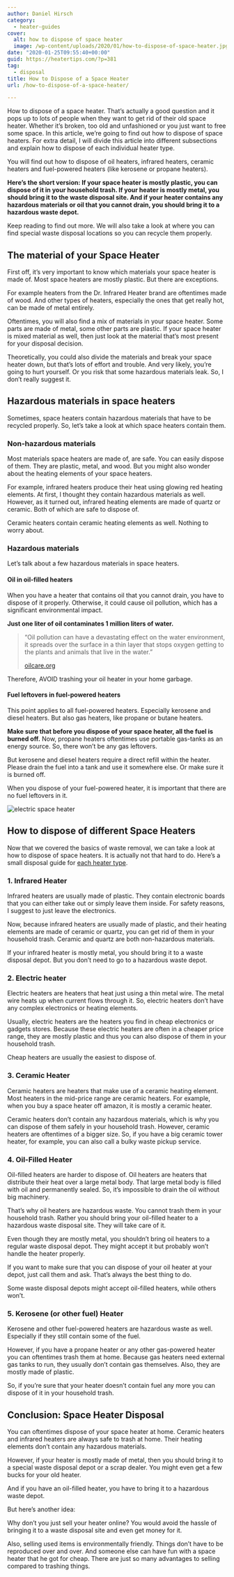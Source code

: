 ```yaml
---
author: Daniel Hirsch
category:
  - heater-guides
cover:
  alt: how to dispose of space heater
  image: /wp-content/uploads/2020/01/how-to-dispose-of-space-heater.jpg
date: "2020-01-25T09:55:40+00:00"
guid: https://heatertips.com/?p=381
tag:
  - disposal
title: How to Dispose of a Space Heater
url: /how-to-dispose-of-a-space-heater/

---
```

How to dispose of a space heater. That’s actually a good question and it pops up to lots of people when they want to get rid of their old space heater. Whether it’s broken, too old and unfashioned or you just want to free some space. In this article, we’re going to find out how to dispose of space heaters. For extra detail, I will divide this article into different subsections and explain how to dispose of each individual heater type.

You will find out how to dispose of oil heaters, infrared heaters, ceramic heaters and fuel-powered heaters (like kerosene or propane heaters).

**Here’s the short version: If your space heater is mostly plastic, you can dispose of it in your household trash. If your heater is mostly metal, you should bring it to the waste disposal site. And if your heater contains any hazardous materials or oil that you cannot drain, you should bring it to a hazardous waste depot.**

Keep reading to find out more. We will also take a look at where you can find special waste disposal locations so you can recycle them properly.

## The material of your Space Heater

First off, it’s very important to know which materials your space heater is made of. Most space heaters are mostly plastic. But there are exceptions.

For example heaters from the Dr. Infrared Heater brand are oftentimes made of wood. And other types of heaters, especially the ones that get really hot, can be made of metal entirely.

Oftentimes, you will also find a mix of materials in your space heater. Some parts are made of metal, some other parts are plastic. If your space heater is mixed material as well, then just look at the material that’s most present for your disposal decision.

Theoretically, you could also divide the materials and break your space heater down, but that’s lots of effort and trouble. And very likely, you’re going to hurt yourself. Or you risk that some hazardous materials leak. So, I don’t really suggest it.

## Hazardous materials in space heaters

Sometimes, space heaters contain hazardous materials that have to be recycled properly. So, let’s take a look at which space heaters contain them.

### Non-hazardous materials

Most materials space heaters are made of, are safe. You can easily dispose of them. They are plastic, metal, and wood. But you might also wonder about the heating elements of your space heaters.

For example, infrared heaters produce their heat using glowing red heating elements. At first, I thought they contain hazardous materials as well. However, as it turned out, infrared heating elements are made of quartz or ceramic. Both of which are safe to dispose of.

Ceramic heaters contain ceramic heating elements as well. Nothing to worry about.

### Hazardous materials

Let’s talk about a few hazardous materials in space heaters.

#### Oil in oil-filled heaters

When you have a heater that contains oil that you cannot drain, you have to dispose of it properly. Otherwise, it could cause oil pollution, which has a significant environmental impact.

**Just one liter of oil contaminates 1 million liters of water.**

> “Oil pollution can have a devastating effect on the water environment, it spreads over the surface in a thin layer that stops oxygen getting to the plants and animals that live in the water.”
>
> [oilcare.org](http://oilcare.org.uk/what-we-do/impacts-of-oil/)

Therefore, AVOID trashing your oil heater in your home garbage.

#### Fuel leftovers in fuel-powered heaters

This point applies to all fuel-powered heaters. Especially kerosene and diesel heaters. But also gas heaters, like propane or butane heaters.

**Make sure that before you dispose of your space heater, all the fuel is burned off.** Now, propane heaters oftentimes use portable gas-tanks as an energy source. So, there won’t be any gas leftovers.

But kerosene and diesel heaters require a direct refill within the heater. Please drain the fuel into a tank and use it somewhere else. Or make sure it is burned off.

When you dispose of your fuel-powered heater, it is important that there are no fuel leftovers in it.

![electric space heater](/wp-content/uploads/2020/01/electric-space-heater-on-window-sill.jpg)

## How to dispose of different Space Heaters

Now that we covered the basics of waste removal, we can take a look at how to dispose of space heaters. It is actually not that hard to do. Here’s a small disposal guide for [each heater type](/recommended-products/).

### 1\. Infrared Heater

Infrared heaters are usually made of plastic. They contain electronic boards that you can either take out or simply leave them inside. For safety reasons, I suggest to just leave the electronics.

Now, because infrared heaters are usually made of plastic, and their heating elements are made of ceramic or quartz, you can get rid of them in your household trash. Ceramic and quartz are both non-hazardous materials.

If your infrared heater is mostly metal, you should bring it to a waste disposal depot. But you don’t need to go to a hazardous waste depot.  

### 2\. Electric heater

Electric heaters are heaters that heat just using a thin metal wire. The metal wire heats up when current flows through it. So, electric heaters don’t have any complex electronics or heating elements.

Usually, electric heaters are the heaters you find in cheap electronics or gadgets stores. Because these electric heaters are often in a cheaper price range, they are mostly plastic and thus you can also dispose of them in your household trash.

Cheap heaters are usually the easiest to dispose of.

### 3\. Ceramic Heater

Ceramic heaters are heaters that make use of a ceramic heating element. Most heaters in the mid-price range are ceramic heaters. For example, when you buy a space heater off amazon, it is mostly a ceramic heater.

Ceramic heaters don’t contain any hazardous materials, which is why you can dispose of them safely in your household trash. However, ceramic heaters are oftentimes of a bigger size. So, if you have a big ceramic tower heater, for example, you can also call a bulky waste pickup service.

### 4\. Oil-Filled Heater

Oil-filled heaters are harder to dispose of. Oil heaters are heaters that distribute their heat over a large metal body. That large metal body is filled with oil and permanently sealed. So, it’s impossible to drain the oil without big machinery.

That’s why oil heaters are hazardous waste. You cannot trash them in your household trash. Rather you should bring your oil-filled heater to a hazardous waste disposal site. They will take care of it.

Even though they are mostly metal, you shouldn’t bring oil heaters to a regular waste disposal depot. They might accept it but probably won’t handle the heater properly.

If you want to make sure that you can dispose of your oil heater at your depot, just call them and ask. That’s always the best thing to do.

Some waste disposal depots might accept oil-filled heaters, while others won’t.  

### 5\. Kerosene (or other fuel) Heater

Kerosene and other fuel-powered heaters are hazardous waste as well. Especially if they still contain some of the fuel.

However, if you have a propane heater or any other gas-powered heater you can oftentimes trash them at home. Because gas heaters need external gas tanks to run, they usually don’t contain gas themselves. Also, they are mostly made of plastic.

So, if you’re sure that your heater doesn’t contain fuel any more you can dispose of it in your household trash.

## Conclusion: Space Heater Disposal

You can oftentimes dispose of your space heater at home. Ceramic heaters and infrared heaters are always safe to trash at home. Their heating elements don’t contain any hazardous materials.

However, if your heater is mostly made of metal, then you should bring it to a special waste disposal depot or a scrap dealer. You might even get a few bucks for your old heater.

And if you have an oil-filled heater, you have to bring it to a hazardous waste depot.

But here’s another idea:

Why don’t you just sell your heater online? You would avoid the hassle of bringing it to a waste disposal site and even get money for it.

Also, selling used items is environmentally friendly. Things don’t have to be reproduced over and over. And someone else can have fun with a space heater that he got for cheap. There are just so many advantages to selling compared to trashing things.
